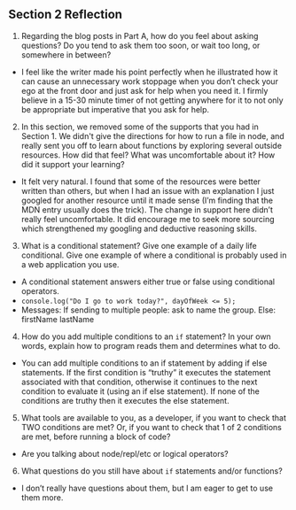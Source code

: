 ## Section 2 Reflection
1. Regarding the blog posts in Part A, how do you feel about asking questions? Do you tend to ask them too soon, or wait too long, or somewhere in between?
  * I feel like the writer made his point perfectly when he illustrated how it can cause an unnecessary work stoppage when you don’t check your ego at the front door and just ask for help when you need it. I firmly believe in a 15-30 minute timer of not getting anywhere for it to not only be appropriate but imperative that you ask for help.
2. In this section, we removed some of the supports that you had in Section 1. We didn't give the directions for how to run a file in node, and really sent you off to learn about functions by exploring several outside resources. How did that feel? What was uncomfortable about it? How did it support your learning?
  * It felt very natural. I found that some of the resources were better written than others, but when I had an issue with an explanation I just googled for another resource until it made sense (I’m finding that the MDN entry usually does the trick). The change in support here didn’t really feel uncomfortable. It did encourage me to seek more sourcing which strengthened my googling and deductive reasoning skills.
3. What is a conditional statement? Give one example of a daily life conditional. Give one example of where a conditional is probably used in a web application you use.
  * A conditional statement answers either true or false using conditional operators.
  * `console.log("Do I go to work today?", dayOfWeek <= 5);`
  * Messages: If sending to multiple people: ask to name the group. Else: firstName lastName
4. How do you add multiple conditions to an `if` statement? In your own words, explain how to program reads them and determines what to do.
  * You can add multiple conditions to an if statement by adding if else statements. If the first condition is “truthy” it executes the statement associated with that condition, otherwise it continues to the next condition to evaluate it (using an if else statement). If none of the conditions are truthy then it executes the else statement.
5. What tools are available to you, as a developer, if you want to check that TWO conditions are met? Or, if you want to check that 1 of 2 conditions are met, before running a block of code?
  * Are you talking about node/repl/etc or logical operators?
6. What questions do you still have about `if` statements and/or functions?
  * I don’t really have questions about them, but I am eager to get to use them more.
